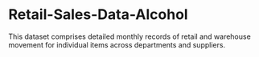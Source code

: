 # Retail-Sales-Data-Alcohol
This dataset comprises detailed monthly records of retail and warehouse movement for individual items across departments and suppliers. 
